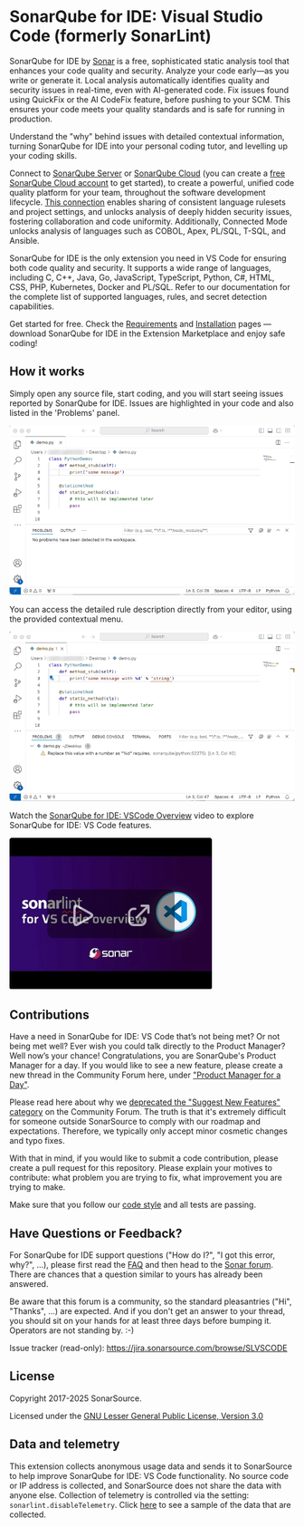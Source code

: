 # SonarQube for IDE: Visual Studio Code (formerly SonarLint)

SonarQube for IDE by [Sonar](https://www.sonarsource.com/) is a free, sophisticated static analysis tool that enhances your code quality and security. Analyze your code early—as you write or generate it. Local analysis automatically identifies quality and security issues in real-time, even with AI-generated code. Fix issues found using QuickFix or the AI CodeFix feature, before pushing to your SCM. This ensures your code meets your quality standards and is safe for running in production. 

Understand the "why" behind issues with detailed contextual information, turning SonarQube for IDE into your personal coding tutor, and levelling up your coding skills.

Connect to [SonarQube Server](https://www.sonarsource.com/products/sonarqube/) or [SonarQube Cloud](https://www.sonarsource.com/products/sonarcloud/) (you can create a [free SonarQube Cloud account](https://www.sonarsource.com/products/sonarcloud/signup/) to get started), to create a powerful, unified code quality platform for your team, throughout the software development lifecycle. [This connection](https://docs.sonarsource.com/sonarqube-for-vs-code/team-features/connected-mode/) enables sharing of consistent language rulesets and project settings, and unlocks analysis of deeply hidden security issues, fostering collaboration and code uniformity. Additionally, Connected Mode unlocks analysis of languages such as COBOL, Apex, PL/SQL, T-SQL, and Ansible.

SonarQube for IDE is the only extension you need in VS Code for ensuring both code quality and security. It supports a wide range of languages, including C, C++, Java, Go, JavaScript, TypeScript, Python, C#, HTML, CSS, PHP, Kubernetes, Docker and PL/SQL. Refer to our documentation for the complete list of supported languages, rules, and secret detection capabilities. 

Get started for free. Check the [Requirements](https://docs.sonarsource.com/sonarqube-for-vs-code/getting-started/requirements/) and [Installation](https://docs.sonarsource.com/sonarqube-for-vs-code/getting-started/installation/) pages — download SonarQube for IDE in the Extension Marketplace and enjoy safe coding!

## How it works

Simply open any source file, start coding, and you will start seeing issues reported by SonarQube for IDE. Issues are highlighted in your code and also listed in the 'Problems' panel.

![SonarQube for IDE on-the-fly](images/sonarqube-for-vscode.gif)

You can access the detailed rule description directly from your editor, using the provided contextual menu.

![rule description](images/sonarqube-rule-description.gif)

Watch the [SonarQube for IDE: VSCode Overview](https://www.youtube.com/watch?v=m8sAdYCIWhY) video to explore SonarQube for IDE: VS Code features.

<a href='https://www.youtube.com/watch?v=m8sAdYCIWhY' target='_blank'><img alt='SonarLint for VSCode Overview video' src='images/sonarlint_overview.png'></a>

## Contributions

Have a need in SonarQube for IDE: VS Code that’s not being met? Or not being met well? Ever wish you could talk directly to the Product Manager? Well now’s your chance! Congratulations, you are SonarQube's Product Manager for a day. If you would like to see a new feature, please create a new thread in the Community Forum here, under ["Product Manager for a Day"](https://community.sonarsource.com/c/sl/pm-for-a-day-sl/41). 

Please read here about why we [deprecated the "Suggest New Features" category](https://community.sonarsource.com/t/introducing-the-product-manager-for-a-day-subcategories/68606) on the Community Forum. The truth is that it's extremely difficult for someone outside SonarSource to comply with our roadmap and expectations. Therefore, we typically only accept minor cosmetic changes and typo fixes.

With that in mind, if you would like to submit a code contribution, please create a pull request for this repository. Please explain your motives to contribute: what problem you are trying to fix, what improvement you are trying to make.

Make sure that you follow our [code style](https://github.com/SonarSource/sonar-developer-toolset#code-style) and all tests are passing.

## Have Questions or Feedback?

For SonarQube for IDE support questions ("How do I?", "I got this error, why?", ...), please first read the [FAQ](https://community.sonarsource.com/t/frequently-asked-questions/7204) and then head to the [Sonar forum](https://community.sonarsource.com/c/help/sl). There are chances that a question similar to yours has already been answered.

Be aware that this forum is a community, so the standard pleasantries ("Hi", "Thanks", ...) are expected. And if you don't get an answer to your thread, you should sit on your hands for at least three days before bumping it. Operators are not standing by. :-)

Issue tracker (read-only): https://jira.sonarsource.com/browse/SLVSCODE

## License

Copyright 2017-2025 SonarSource.

Licensed under the [GNU Lesser General Public License, Version 3.0](http://www.gnu.org/licenses/lgpl.txt)

## Data and telemetry

This extension collects anonymous usage data and sends it to SonarSource to help improve SonarQube for IDE: VS Code functionality.  No source code or IP address is collected, and SonarSource does not share the data with anyone else. Collection of telemetry is controlled via the setting: `sonarlint.disableTelemetry`. Click [here](telemetry-sample.md) to see a sample of the data that are collected.
